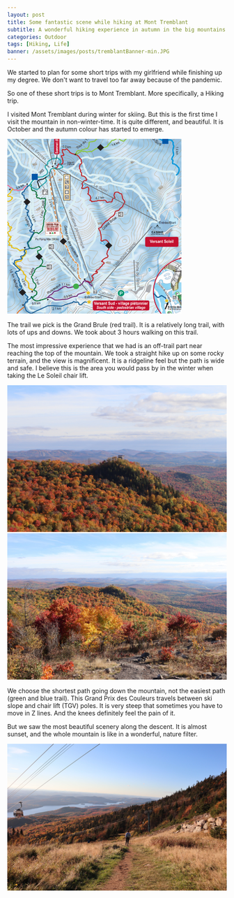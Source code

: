 ```yaml
---
layout: post
title: Some fantastic scene while hiking at Mont Tremblant
subtitle: A wonderful hiking experience in autumn in the big mountains
categories: Outdoor
tags: [Hiking, Life]
banner: /assets/images/posts/tremblantBanner-min.JPG
---
```


We started to plan for some short trips with my girlfriend while finishing up my degree. We don't want to travel too far away because of the pandemic.

So one of these short trips is to Mont Tremblant. More specifically, a Hiking trip. 

I visited Mont Tremblant during winter for skiing. But this is the first time I visit the mountain in non-winter-time. It is quite different, and beautiful. It is October and the autumn colour has started to emerge.

<img src="/assets/images/posts/TremblantHikingPart.png" alt="trailmap" width="400" height="400" >

The trail we pick is the Grand Brule (red trail). It is a relatively long trail, with lots of ups and downs. We took about 3 hours walking on this trail. 

The most impressive experience that we had is an off-trail part near reaching the top of the mountain. We took a straight hike up on some rocky terrain, and the view is magnificent. It is a ridgeline feel but the path is wide and safe. I believe this is the area you would pass by in the winter when taking the Le Soleil chair lift.

<img src="/assets/images/posts/IMG_2662-min.JPG" alt="ridgeline" >

<img src="/assets/images/posts/IMG_2671-min.JPG" alt="ridgeline2" >

We choose the shortest path going down the mountain, not the easiest path (green and blue trail). This Grand Prix des Couleurs travels between ski slope and chair lift (TGV) poles. It is very steep that sometimes you have to move in Z lines. And the knees definitely feel the pain of it. 

But we saw the most beautiful scenery along the descent. It is almost sunset, and the whole mountain is like in a wonderful, nature filter. 

<img src="/assets/images/posts/IMG_2710-min.JPG" alt="autumn" >


